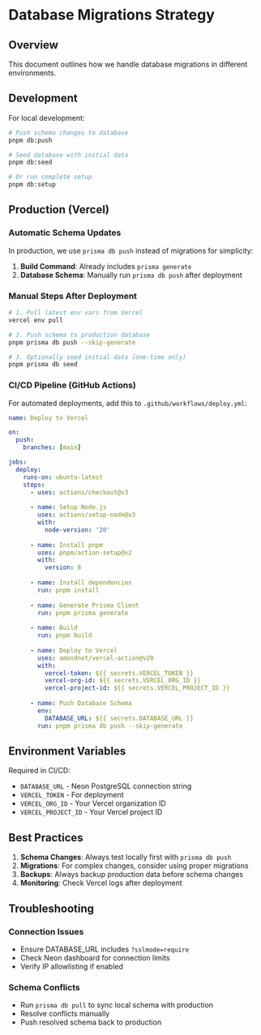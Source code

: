 # Database Migrations Strategy

## Overview

This document outlines how we handle database migrations in different environments.

## Development

For local development:

```bash
# Push schema changes to database
pnpm db:push

# Seed database with initial data
pnpm db:seed

# Or run complete setup
pnpm db:setup
```

## Production (Vercel)

### Automatic Schema Updates

In production, we use `prisma db push` instead of migrations for simplicity:

1. **Build Command**: Already includes `prisma generate`
2. **Database Schema**: Manually run `prisma db push` after deployment

### Manual Steps After Deployment

```bash
# 1. Pull latest env vars from Vercel
vercel env pull

# 2. Push schema to production database
pnpm prisma db push --skip-generate

# 3. Optionally seed initial data (one-time only)
pnpm prisma db seed
```

### CI/CD Pipeline (GitHub Actions)

For automated deployments, add this to `.github/workflows/deploy.yml`:

```yaml
name: Deploy to Vercel

on:
  push:
    branches: [main]

jobs:
  deploy:
    runs-on: ubuntu-latest
    steps:
      - uses: actions/checkout@v3
      
      - name: Setup Node.js
        uses: actions/setup-node@v3
        with:
          node-version: '20'
          
      - name: Install pnpm
        uses: pnpm/action-setup@v2
        with:
          version: 8
          
      - name: Install dependencies
        run: pnpm install
        
      - name: Generate Prisma Client
        run: pnpm prisma generate
        
      - name: Build
        run: pnpm build
        
      - name: Deploy to Vercel
        uses: amondnet/vercel-action@v20
        with:
          vercel-token: ${{ secrets.VERCEL_TOKEN }}
          vercel-org-id: ${{ secrets.VERCEL_ORG_ID }}
          vercel-project-id: ${{ secrets.VERCEL_PROJECT_ID }}
          
      - name: Push Database Schema
        env:
          DATABASE_URL: ${{ secrets.DATABASE_URL }}
        run: pnpm prisma db push --skip-generate
```

## Environment Variables

Required in CI/CD:
- `DATABASE_URL` - Neon PostgreSQL connection string
- `VERCEL_TOKEN` - For deployment
- `VERCEL_ORG_ID` - Your Vercel organization ID
- `VERCEL_PROJECT_ID` - Your Vercel project ID

## Best Practices

1. **Schema Changes**: Always test locally first with `prisma db push`
2. **Migrations**: For complex changes, consider using proper migrations
3. **Backups**: Always backup production data before schema changes
4. **Monitoring**: Check Vercel logs after deployment

## Troubleshooting

### Connection Issues
- Ensure DATABASE_URL includes `?sslmode=require`
- Check Neon dashboard for connection limits
- Verify IP allowlisting if enabled

### Schema Conflicts
- Run `prisma db pull` to sync local schema with production
- Resolve conflicts manually
- Push resolved schema back to production